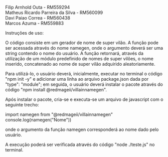Filip Arnhold Outa - RM559294</br>
Matheus Ricardo Parreira da Silva - RM560099</br>
Davi Paiao Correa - RM560438</br>
Marcos Azuma - RM559883</br>

Instruções de uso:

O código consiste em um gerador de nome de super vilão. A função pode ser acessada através do nome namegen, onde o argumento deverá ser uma string contendo o nome do usuário.
A função retornará, através da utilização de um módulo predefinido de nomes de super vilões, o nome inserido, concatenado ao nome de super vilão adquirido aleatoriamente.

Para utilizá-lo, o usuário deverá, inicialmente, executar no terminal o código "npm init -y" e adicionar uma linha ao arquivo package.json dada por "type": "module"; em seguida, 
o usuário deverá instalar o pacote através do código "npm install @redmageii/villainnamegen".

Após instalar o pacote, cria-se e executa-se um arquivo de javascript com o seguinte trecho:

import namegen from "@redmageii/villainnamegen"</br>
console.log(namegen("Nome"))

onde o argumento da função namegen corresponderá ao nome dado pelo usuário.

A execução poderá ser verificada através do código "node ./teste.js" no terminal.



